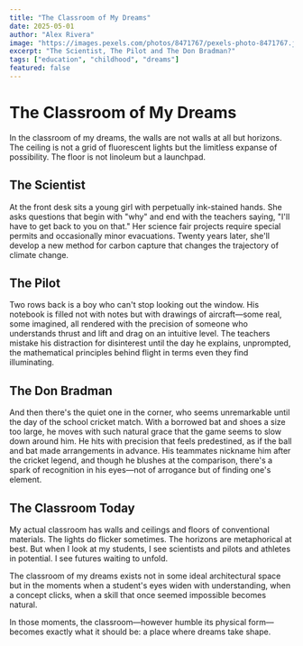 ```yaml
---
title: "The Classroom of My Dreams"
date: 2025-05-01
author: "Alex Rivera"
image: "https://images.pexels.com/photos/8471767/pexels-photo-8471767.jpeg?auto=compress&cs=tinysrgb&w=1260&h=750&dpr=1"
excerpt: "The Scientist, The Pilot and The Don Bradman?"
tags: ["education", "childhood", "dreams"]
featured: false
---
```


# The Classroom of My Dreams

In the classroom of my dreams, the walls are not walls at all but horizons. The ceiling is not a grid of fluorescent lights but the limitless expanse of possibility. The floor is not linoleum but a launchpad.

## The Scientist

At the front desk sits a young girl with perpetually ink-stained hands. She asks questions that begin with "why" and end with the teachers saying, "I'll have to get back to you on that." Her science fair projects require special permits and occasionally minor evacuations. Twenty years later, she'll develop a new method for carbon capture that changes the trajectory of climate change.

## The Pilot

Two rows back is a boy who can't stop looking out the window. His notebook is filled not with notes but with drawings of aircraft—some real, some imagined, all rendered with the precision of someone who understands thrust and lift and drag on an intuitive level. The teachers mistake his distraction for disinterest until the day he explains, unprompted, the mathematical principles behind flight in terms even they find illuminating.

## The Don Bradman

And then there's the quiet one in the corner, who seems unremarkable until the day of the school cricket match. With a borrowed bat and shoes a size too large, he moves with such natural grace that the game seems to slow down around him. He hits with precision that feels predestined, as if the ball and bat made arrangements in advance. His teammates nickname him after the cricket legend, and though he blushes at the comparison, there's a spark of recognition in his eyes—not of arrogance but of finding one's element.

## The Classroom Today

My actual classroom has walls and ceilings and floors of conventional materials. The lights do flicker sometimes. The horizons are metaphorical at best. But when I look at my students, I see scientists and pilots and athletes in potential. I see futures waiting to unfold.

The classroom of my dreams exists not in some ideal architectural space but in the moments when a student's eyes widen with understanding, when a concept clicks, when a skill that once seemed impossible becomes natural.

In those moments, the classroom—however humble its physical form—becomes exactly what it should be: a place where dreams take shape.